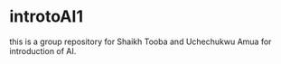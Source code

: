# introtoAI1
this is a group repository for Shaikh Tooba and Uchechukwu Amua for introduction of AI. 
